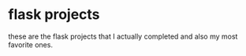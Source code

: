 # flask projects

these are the flask projects that I actually completed and also my most favorite ones.
